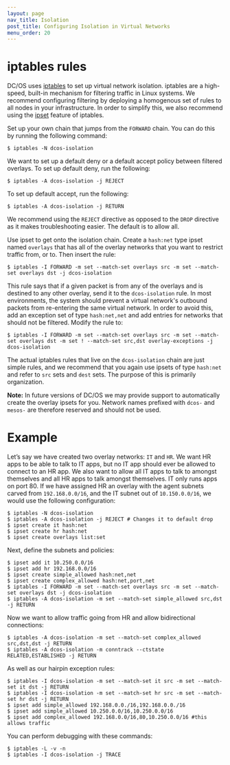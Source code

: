 ```yaml
---
layout: page
nav_title: Isolation
post_title: Configuring Isolation in Virtual Networks
menu_order: 20
---
```


# iptables rules

DC/OS uses [iptables](http://linux.die.net/man/8/iptables) to set up virtual network isolation. iptables are a high-speed, built-in mechanism for filtering traffic in Linux systems. We recommend configuring filtering by deploying a homogenous set of rules to all nodes in your infrastructure. In order to simplify this, we also recommend using the [ipset](http://ipset.netfilter.org/ipset.man.html) feature of iptables. 

Set up your own chain that jumps from the `FORWARD` chain. You can do this by running the following command:

    $ iptables -N dcos-isolation

We want to set up a default deny or a default accept policy between filtered overlays. To set up default deny, run the following:

    $ iptables -A dcos-isolation -j REJECT

To set up default accept, run the following:

    $ iptables -A dcos-isolation -j RETURN

We recommend using the `REJECT` directive as opposed to the `DROP` directive as it makes troubleshooting easier. The default is to allow all.

Use ipset to get onto the isolation chain. Create a `hash:net` type ipset named `overlays` that has all of the overlay networks that you want to restrict traffic from, or to. Then insert the rule:

    $ iptables -I FORWARD -m set --match-set overlays src -m set --match-set overlays dst -j dcos-isolation

This rule says that if a given packet is from any of the overlays and is destined to any other overlay, send it to the `dcos-isolation` rule. In most environments, the system should prevent a virtual network's outbound packets from re-entering the same virtual network. In order to avoid this, add an exception set of type `hash:net,net` and add entries for networks that should not be filtered. Modify the rule to: 

    $ iptables -I FORWARD -m set --match-set overlays src -m set --match-set overlays dst -m set ! --match-set src,dst overlay-exceptions -j dcos-isolation

The actual iptables rules that live on the `dcos-isolation` chain are just simple rules, and we recommend that you again use ipsets of type `hash:net` and refer to `src` sets and `dest` sets. The purpose of this is primarily organization.

**Note:** In future versions of DC/OS we may provide support to automatically create the overlay ipsets for you. Network names prefixed with `dcos-` and `mesos-` are therefore reserved and should not be used.

# Example

Let’s say we have created two overlay networks: `IT` and `HR`. We want HR apps to be able to talk to IT apps, but no IT app should ever be allowed to connect to an HR app. We also want to allow all IT apps to talk to amongst themselves and all HR apps to talk amongst themselves. IT only runs apps on port 80. If we have assigned HR an overlay with the agent subnets carved from `192.168.0.0/16`, and the IT subnet out of `10.150.0.0/16`, we would use the following configuration:

    $ iptables -N dcos-isolation
    $ iptables -A dcos-isolation -j REJECT # Changes it to default drop
    $ ipset create it hash:net
    $ ipset create hr hash:net
    $ ipset create overlays list:set

Next, define the subnets and policies:

    $ ipset add it 10.250.0.0/16
    $ ipset add hr 192.168.0.0/16
    $ ipset create simple_allowed hash:net,net
    $ ipset create complex_allowed hash:net,port,net 
    $ iptables -I FORWARD -m set --match-set overlays src -m set --match-set overlays dst -j dcos-isolation 
    $ iptables -A dcos-isolation -m set --match-set simple_allowed src,dst -j RETURN

Now we want to allow traffic going from HR and allow bidirectional connections:

    $ iptables -A dcos-isolation -m set --match-set complex_allowed src,dst,dst -j RETURN
    $ iptables -A dcos-isolation -m conntrack --ctstate RELATED,ESTABLISHED -j RETURN

As well as our hairpin exception rules:

    $ iptables -I dcos-isolation -m set --match-set it src -m set --match-set it dst -j RETURN
    $ iptables -I dcos-isolation -m set --match-set hr src -m set --match-set hr dst -j RETURN
    $ ipset add simple_allowed 192.168.0.0./16,192.168.0.0./16
    $ ipset add simple_allowed 10.250.0.0/16,10.250.0.0/16
    $ ipset add complex_allowed 192.168.0.0/16,80,10.250.0.0/16 #this allows traffic

You can perform debugging with these commands:

    $ iptables -L -v -n
    $ iptables -I dcos-isolation -j TRACE
